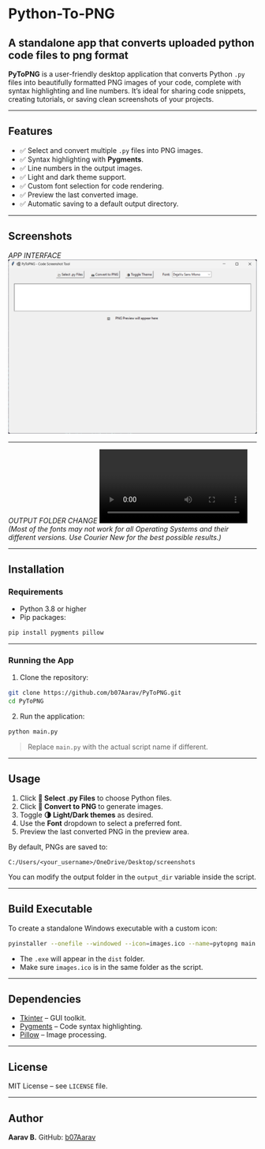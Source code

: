 # Python-To-PNG
A standalone app that converts uploaded python code files to png format
---

**PyToPNG** is a user-friendly desktop application that converts Python `.py` files into beautifully formatted PNG images of your code, complete with syntax highlighting and line numbers. It’s ideal for sharing code snippets, creating tutorials, or saving clean screenshots of your projects.

---

## Features

* ✅ Select and convert multiple `.py` files into PNG images.
* ✅ Syntax highlighting with **Pygments**.
* ✅ Line numbers in the output images.
* ✅ Light and dark theme support.
* ✅ Custom font selection for code rendering.
* ✅ Preview the last converted image.
* ✅ Automatic saving to a default output directory.

---

## Screenshots

*APP INTERFACE*
![App Screenshot](screenshot.png)

---

*OUTPUT FOLDER CHANGE*
![Output](screenshot.mp4)
*(Most of the fonts may not work for all Operating Systems and their different versions. Use Courier New for the best possible results.)*

---

## Installation

### Requirements

* Python 3.8 or higher
* Pip packages:

```bash
pip install pygments pillow
```

---

### Running the App

1. Clone the repository:

```bash
git clone https://github.com/b07Aarav/PyToPNG.git
cd PyToPNG
```

2. Run the application:

```bash
python main.py
```

> Replace `main.py` with the actual script name if different.

---

## Usage

1. Click **📂 Select .py Files** to choose Python files.
2. Click **📸 Convert to PNG** to generate images.
3. Toggle **🌗 Light/Dark themes** as desired.
4. Use the **Font** dropdown to select a preferred font.
5. Preview the last converted PNG in the preview area.

By default, PNGs are saved to:

```
C:/Users/<your_username>/OneDrive/Desktop/screenshots
```

You can modify the output folder in the `output_dir` variable inside the script.

---

## Build Executable

To create a standalone Windows executable with a custom icon:

```bash
pyinstaller --onefile --windowed --icon=images.ico --name=pytopng main.py
```

* The `.exe` will appear in the `dist` folder.
* Make sure `images.ico` is in the same folder as the script.

---

## Dependencies

* [Tkinter](https://docs.python.org/3/library/tkinter.html) – GUI toolkit.
* [Pygments](https://pygments.org/) – Code syntax highlighting.
* [Pillow](https://python-pillow.org/) – Image processing.

---

## License

MIT License – see `LICENSE` file.

---

## Author

**Aarav B.**
GitHub: [b07Aarav](https://github.com/b07Aarav)
